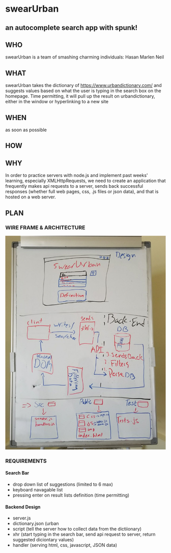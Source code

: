 # swearUrban
## an autocomplete search app with spunk!

## WHO
swearUrban is a team of smashing charming individuals:
Hasan
Marlen
Neil

## WHAT
swearUrban takes the dictionary of https://www.urbandictionary.com/ and suggests values based on what the user is typing in the search box on the homepage. Time permitting, it will pull up the result on urbandictionary, either in the window or hyperlinking to a new site
## WHEN
as soon as possible
## HOW

## WHY
In order to practice servers with node.js and implement past weeks' learning, especially XMLHttpRequests, we need to create an application that frequently makes api requests to a server, sends back successful responses (whether full web pages, css, .js files or json data), and that is hosted on a web server. 
## PLAN
### WIRE FRAME & ARCHITECTURE
![alt text](https://github.com/FACN3/swearUrban/blob/master/WhatsApp%20Image%202017-11-21%20at%2012.49.54.jpeg)
### REQUIREMENTS
#### Search Bar
* drop down list of suggestions (limited to 6 max)
* keyboard navagable list
* pressing enter on result lists definition (time permitting)
#### Backend Design
* server.js
* dictionary.json (urban 
* script (tell the server how to collect data from the dictiionary)
* xhr (start typing in the search bar, send api request to server, return suggested diciontary values)
* handler (serving html, css, javascript, JSON data)
